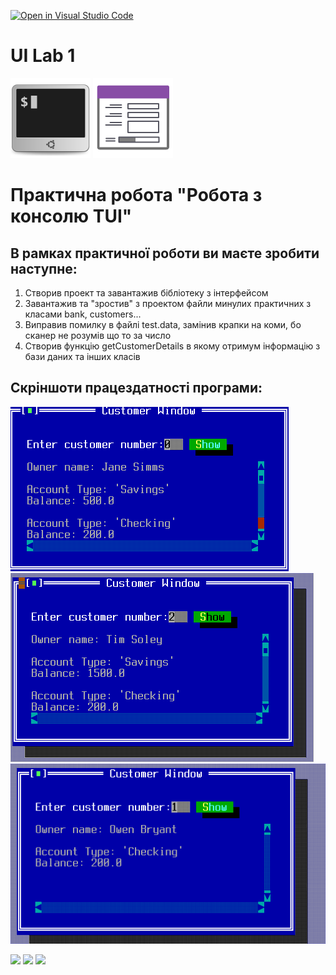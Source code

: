 [![Open in Visual Studio Code](https://classroom.github.com/assets/open-in-vscode-c66648af7eb3fe8bc4f294546bfd86ef473780cde1dea487d3c4ff354943c9ae.svg)](https://classroom.github.com/online_ide?assignment_repo_id=7948826&assignment_repo_type=AssignmentRepo)
# UI Lab 1
![](terminal-icon.png)
![](gui-icon.png)

# Практична робота "Робота з консолю TUI"

## В рамках практичної роботи ви маєте зробити наступне:
1. Створив проект та завантажив бібліотеку з інтерфейсом
2. Завантажив та "зростив" з проектом файли минулих практичних з класами bank, customers...
4. Виправив помилку в файлі test.data, замінив крапки на коми, бо сканер не розумів що то за число 
5. Створив функцію  getCustomerDetails в якому отримум інформацію з бази даних та інших класів

## Скріншоти працездатності програми:
<img src="https://github.com/ppc-ntu-khpi/tui-1-DanyloDonets/blob/master/unknown%20(5).png"/>
<img src="https://github.com/ppc-ntu-khpi/tui-1-DanyloDonets/blob/master/unknown%20(6).png"/>
<img src="https://github.com/ppc-ntu-khpi/tui-1-DanyloDonets/blob/master/unknown%20(7).png"/>


![](https://img.shields.io/badge/Made%20with-JAVA-red.svg)
![](https://img.shields.io/badge/Made%20with-%20Netbeans-brightgreen.svg)
![](https://img.shields.io/badge/Made%20at-PPC%20NTU%20%22KhPI%22-blue.svg) 
